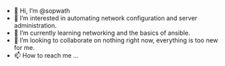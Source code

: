 - 👋 Hi, I’m @sopwath
- 👀 I’m interested in automating network configuration and server administration.
- 🌱 I’m currently learning networking and the basics of ansible.
- 💞️ I’m looking to collaborate on nothing right now, everything is too new for me.
- 📫 How to reach me ...

<!---
sopwath/sopwath is a ✨ special ✨ repository because its `README.md` (this file) appears on your GitHub profile.
You can click the Preview link to take a look at your changes.
--->
